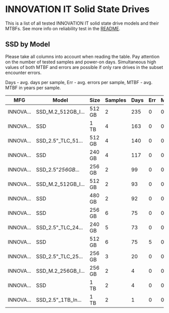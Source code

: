 INNOVATION IT Solid State Drives
================================

This is a list of all tested INNOVATION IT solid state drive models and their MTBFs. See
more info on reliability test in the [README](https://github.com/linuxhw/SMART).

SSD by Model
------------

Please take all columns into account when reading the table. Pay attention on the
number of tested samples and power-on days. Simultaneous high values of both MTBF
and errors are possible if only rare drives in the subset encounter errors.

Days - avg. days per sample,
Err  - avg. errors per sample,
MTBF - avg. MTBF in years per sample.

| MFG       | Model              | Size   | Samples | Days  | Err   | MTBF |
|-----------|--------------------|--------|---------|-------|-------|------|
| INNOVA... | SSD_M.2_512GB_I... | 512 GB | 2       | 235   | 0     | 0.64   |
| INNOVA... | SSD                | 1 TB   | 4       | 163   | 0     | 0.45   |
| INNOVA... | SSD_2.5"_TLC_51... | 512 GB | 4       | 140   | 0     | 0.38   |
| INNOVA... | SSD                | 240 GB | 4       | 117   | 0     | 0.32   |
| INNOVA... | SSD_2.5"_256GB_... | 256 GB | 2       | 99    | 0     | 0.27   |
| INNOVA... | SSD_M.2_512GB_I... | 512 GB | 2       | 93    | 0     | 0.26   |
| INNOVA... | SSD                | 480 GB | 2       | 92    | 0     | 0.25   |
| INNOVA... | SSD                | 256 GB | 6       | 75    | 0     | 0.21   |
| INNOVA... | SSD_2.5"_TLC_24... | 240 GB | 5       | 73    | 0     | 0.20   |
| INNOVA... | SSD                | 512 GB | 6       | 75    | 5     | 0.15   |
| INNOVA... | SSD_2.5"_TLC_25... | 256 GB | 3       | 20    | 0     | 0.06   |
| INNOVA... | SSD_M.2_256GB_I... | 256 GB | 2       | 4     | 0     | 0.01   |
| INNOVA... | SSD                | 1 TB   | 2       | 4     | 0     | 0.01   |
| INNOVA... | SSD_2.5"_1TB_In... | 1 TB   | 2       | 1     | 0     | 0.00   |
